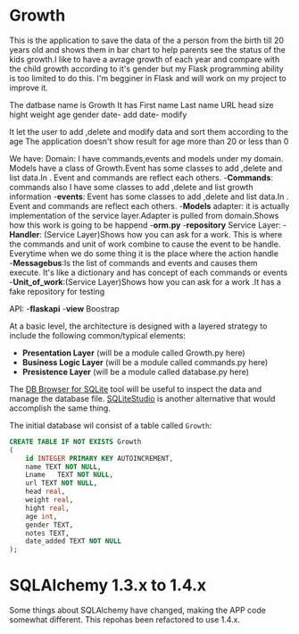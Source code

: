 # Growth

This is the application to save the data of the a person from the birth till 20 years old and shows them in bar chart to help parents see the status of the kids growth.I like to have a avrage growth of each year and compare with the child growth according to it's gender but my Flask programming ability is too limited to do this. I'm begginer in Flask and will work on my project to improve it.

The datbase name is Growth It has 
First name 
Last name
URL
head size
hight
weight
age 
gender 
date- add
date- modify

It let the user to add ,delete and modify data and sort them according to the age
The application doesn't show result for age more than 20 or less than 0 


We have:
Domain: I have commands,events and models under my domain. Models have a class of Growth.Event has some classes to add ,delete and list data.In .    Event and commands are reflect each others.
        -**Commands**: commands also I have some classes to add ,delete and list growth information
        -**events**: Event has some classes to add ,delete and list data.In . Event and commands are reflect each others.
        -**Models**
adapter: it is actually implementation of the service layer.Adapter is pulled from domain.Shows how this work is going to be happend 
        -**orm.py**
        -**repository**
Service Layer:
        -**Handler**: (Service Layer)Shows how you can ask for a work. This is where the commands and unit of work combine to cause the event to be handle. Everytime when we do some thing it is the place where the action handle  
        -**Messagebus**:Is the list of commands and events and causes them execute. It's like a dictionary and has concept of each commands or events
        -**Unit_of_work**:(Service Layer)Shows how you can ask for a work .It has a fake repository for testing 

API:
        -**flaskapi**
        -**view**
Boostrap




At a basic level, the architecture is designed with a layered strategy to include the following common/typical elements:

- **Presentation Layer** (will be a module called Growth.py here)
- **Business Logic Layer** (will be a module called commands.py here)
- **Presistence Layer** (will be a module called database.py here)





The [DB Browser for SQLite](https://sqlitebrowser.org/) tool will be useful to inspect the data and manage the database file.  [SQLiteStudio](https://sqlitestudio.pl/features/) is another alternative that would accomplish the same thing.

The initial database wil consist of a table called `Growth`:

```sql
CREATE TABLE IF NOT EXISTS Growth
(
    id INTEGER PRIMARY KEY AUTOINCREMENT,
    name TEXT NOT NULL,
    Lname   TEXT NOT NULL,
    url TEXT NOT NULL,
    head real,
    weight real,
    hight real,
    age int,
    gender TEXT,
    notes TEXT,
    date_added TEXT NOT NULL
);
```


# SQLAlchemy 1.3.x to 1.4.x

Some things about SQLAlchemy have changed, making the APP code somewhat different.  This repohas been refactored to use 1.4.x.
